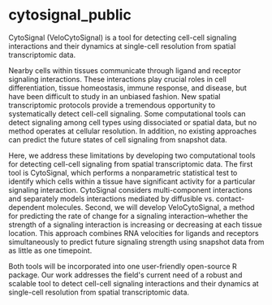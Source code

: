# cytosignal_public
CytoSignal (VeloCytoSignal) is a tool for detecting cell-cell signaling interactions and their dynamics at single-cell resolution from spatial transcriptomic data.

Nearby cells within tissues communicate through ligand and receptor signaling interactions. These interactions play crucial roles in cell differentiation, tissue homeostasis, immune response, and disease, but have been difficult to study in an unbiased fashion. New spatial transcriptomic protocols provide a tremendous opportunity to systematically detect cell-cell signaling. Some computational tools can detect signaling among cell types using dissociated or spatial data, but no method operates at cellular resolution. In addition, no existing approaches can predict the future states of cell signaling from snapshot data.

Here, we address these limitations by developing two computational tools for detecting cell-cell signaling from spatial transcriptomic data. The first tool is CytoSignal, which performs a nonparametric statistical test to identify which cells within a tissue have significant activity for a particular signaling interaction. CytoSignal considers multi-component interactions and separately models interactions mediated by diffusible vs. contact-dependent molecules. Second, we will develop VeloCytoSignal, a method for predicting the rate of change for a signaling interaction–whether the strength of a signaling interaction is increasing or decreasing at each tissue location. This approach combines RNA velocities for ligands and receptors simultaneously to predict future signaling strength using snapshot data from as little as one timepoint.

Both tools will be incorporated into one user-friendly open-source R package. Our work addresses the field's current need of a robust and scalable tool to detect cell-cell signaling interactions and their dynamics at single-cell resolution from spatial transcriptomic data.
